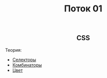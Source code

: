 <div align="center">

# Поток 01

</div>

<br />

<div align="center">

## CSS

</div>

Теория:
- [Селекторы](./css/theory/selectors.md)
- [Комбинаторы](./css/theory/combinators.md)
- [Цвет](./css/theory/color.md)

